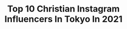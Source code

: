 ---
title: Top 10 Christian Instagram Influencers In Tokyo In 2021
description: >-
  Find top christian Instagram influencers in Tokyo in 2021. Most popular hashtags: #fashion #ootd #stayhome.
platform: Instagram
hits: 5
text_top: Analyze the best Instagram influencers on inBeat.
text_bottom: Our search engine aggregates 5 Instagram influencers like this in Tokyo, Japan for you to pitch.
profiles:
  - username: "veronang"
    fullname: >-
      @Veronang | Singapore
    bio: >-
      Mod for @lookingup_architecture @bnw_greatshots @skyscraping_magic
    location: "Japan"
    followers: 87892
    engagement: 149
    commentsToLikes: 0.137343
    id: ck14kk8m4px3p0i19fglmowzi
    verified: false
    hashtags: "#loves, #bnwmood, #designboom, #somewheremagazine"
  - username: "chipipipi918"
    fullname: >-
      𝙲𝙷𝙸𝙷𝙸𝚁𝙾♡
    bio: >-
      𝚃𝚘𝚔𝚢𝚘⇦𝙽𝚊𝚐𝚘𝚢𝚊 𝟿/𝟷𝟾 𝟷𝟽𝟸𝚌𝚖 ❤️𝕝𝕠𝕧𝕖 //🍣🥩👗👠💎💰🍾 食事、日常、美容、ootd … follow me🥰💛💚🧡 dmは返さない！みてる！ Twitter🕊👇👇👇
    location: "Japan"
    followers: 17726
    engagement: 914
    commentsToLikes: 0.021923
    id: ckaoysixmivvc0i78yd4vm2aj
    verified: false
    hashtags: "#cafe, #kimono, #dinner, #steak"
  - username: "shiina_yamamoto"
    fullname: >-
      山本 梓衣菜｜shiina yamamoto
    bio: >-
      1992/161cm﻿ お洋服とパープルがだいすき。﻿ 𝑫𝒊𝒓𝒆𝒄𝒕𝒐𝒓 𝒐𝒇 @elenore_official ﻿ 元販売員。﻿ 今は大人になるにつれて変化する﻿ お洋服に求める素材やシルエットなど﻿ 拘りが詰まったお洋服を作っています。﻿ 袖を通した時に気分も上がる服でありたい✌︎
    location: "Japan"
    followers: 56423
    engagement: 107
    commentsToLikes: 0.014986
    id: ck5ckyq25xvr90i11h3dt075e
    verified: false
    hashtags: "#ootd, #elenore, #gold, #sunday"
  - username: "miho_ishiguro"
    fullname: >-
      石黒 美帆  𝐌𝐢𝐡𝐨 𝐈𝐬𝐡𝐢𝐠𝐮𝐫𝐨
    bio: >-
      講談社 #VOCEST YouTube【ワタシコスメCh.】🎤♡
    location: "Japan"
    followers: 62301
    engagement: 111
    commentsToLikes: 0.027937
    id: ck6uglcva3pmc0j71huevljk7
    verified: false
    hashtags: "#ootd, #dailylook, #vocest, #fashiongram"
  - username: "mireicsaale28"
    fullname: >-
      Mirei Christina Saale
    bio: >-
      👑2020 Miss World Japan Finalist 審査員特別賞 & Miss Yoga賞 受賞🎌 . Ambassador @sunriseshackjapan @urbanislandsocietyjapan @easyogajp .
    location: "Japan"
    followers: 12695
    engagement: 567
    commentsToLikes: 0.004839
    id: ckf5webvlrsf50j23ypnw9noy
    verified: false
    hashtags: "#repost, #abikinikindalife, #knowthefeeling, #drinktobehonest"
  - username: "wimpievdwalt"
    fullname: >-
      Wimpie van der Walt  ヴィンピー
    bio: >-
      Christian ✝️ Player at @redhurricanes_official @japan_rugby
    location: "Japan"
    followers: 20810
    engagement: 1179
    commentsToLikes: 0.011334
    id: ck5znrpo8p15q0i146kifjjw3
    verified: false
    hashtags: "#redhurricanes, #boerseun, #tbt, #farmlife"
  - username: "artfromjapan"
    fullname: >-
      Japanese Art 💮🇯🇵
    bio: >-
      ———————— Curated by @christiantp.jpg Please tag @artfromjapan if you repost ———————— ● Ukiyo-e ● Shin Hanga ● Nihonga ● Yōga ———————— Links & sources
    location: "Japan"
    followers: 113982
    engagement: 550
    commentsToLikes: 0.004142
    id: ck13b5op6tsxv0i19lr7w8iq9
    verified: false
    hashtags: ""
  - username: "jpduminy"
    fullname: >-
      JP Duminy
    bio: >-
      Christian / Husband / Father / Cricketer / Founder - @jp21foundation / Podcast - @thesuperover
    location: "Japan"
    followers: 648614
    engagement: 97
    commentsToLikes: 0.008758
    id: ck8symsdclarh0j78jv4kw70b
    verified: true
    hashtags: "#hometeam, #strengthbeyond, #staysafe, #stayhome"
  - username: "k61ze"
    fullname: >-
      
    bio: >-
      #ハッシュタグの癖がやっぱり話題の人
    location: "Japan"
    followers: 20100
    engagement: 314
    commentsToLikes: 0.019549
    id: ck5zzyj4pcmz30i145hir5xdo
    verified: false
    hashtags: "#pool, #gucci, #christiandior, #grampus"
  - username: "lumie0206"
    fullname: >-
      LUMIE
    bio: >-
      163㎝。スニーカーを合わせる大人カジュアルが好き アイテム詳細はこちら⇩⇩
    location: "Japan"
    followers: 25289
    engagement: 119
    commentsToLikes: 0.005125
    id: ck0vzqxknagxl0i1925rgmlef
    verified: false
    hashtags: "#wear, #audreyandjohnwad, #christianvilla, #uniqlo"
---